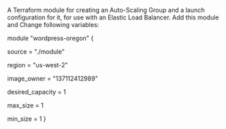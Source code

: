 A Terraform module for creating an Auto-Scaling Group and a launch configuration for it, for use with an Elastic Load Balancer. Add this module and Change following variables:

module "wordpress-oregon" {

source = "./module"

region = "us-west-2"

image_owner = "137112412989"

desired_capacity = 1

max_size = 1

min_size = 1 }